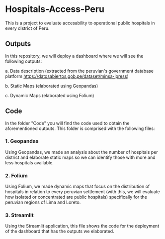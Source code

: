 # Hospitals-Access-Peru
This is a project to evaluate accesability to operational public hospitals in every district of Peru.

## Outputs

In this repository, we will deploy a dashboard where we will see the following outputs:

a. Data description (extracted from the peruvian's government database platform https://datosabiertos.gob.pe/dataset/minsa-ipress)

b. Static Maps (elaborated using Geopandas)

c. Dynamic Maps (elaborated using Folium)

## Code

In the folder "Code" you will find the code used to obtain the aforementioned outputs. This folder is comprised with the following files:

### 1. Geopandas

Using Geopandas, we made an analysis about the number of hospitals per district and elaborate static maps so we can identify those with more and less hospitals available.

### 2. Folium

Using Folium, we made dynamic maps that focus on the distribution of hospitals in relation to every peruvian settlement (with this, we will evaluate how isolated or concentrated are public hospitals) specifically for the peruvian regions of Lima and Loreto.

### 3. Streamlit

Using the Streamlit application, this file shows the code for the deployment of the dashboard that has the outputs we elaborated.
